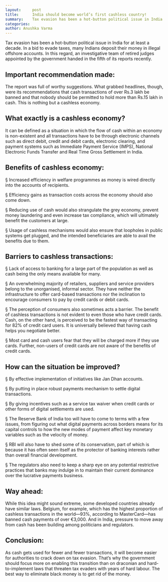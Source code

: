```yaml
---
layout:     post
title:      India should become world’s first cashless country!
summary:    Tax evasion has been a hot-button political issue in India for at least a decade. In a bid to evade taxes, many Indians deposit their money in illegal offshore accounts. In this regard, an investigative team of retired judges appointed by the government handed in the fifth of its reports recently.
categories: 
author: Anushka Varma
---
```


Tax evasion has been a hot-button political issue in India for at least a decade. In a bid to evade taxes, many Indians deposit their money in illegal offshore accounts. In this regard, an investigative team of retired judges appointed by the government handed in the fifth of its reports recently.

## Important recommendation made:

The report was full of worthy suggestions. What grabbed headlines, though, were its recommendations that cash transactions of over Rs.3 lakh be banned and that nobody should be permitted to hold more than Rs.15 lakh in cash. This is nothing but a cashless economy.

## What exactly is a cashless economy?

It can be defined as a situation in which the flow of cash within an economy is non-existent and all transactions have to be through electronic channels such as direct debit, credit and debit cards, electronic clearing, and payment systems such as Immediate Payment Service (IMPS), National Electronic Funds Transfer and Real Time Gross Settlement in India.

## Benefits of cashless economy:

§  Increased efficiency in welfare programmes as money is wired directly into the accounts of recipients.

§  Efficiency gains as transaction costs across the economy should also come down.

§  Reducing use of cash would also strangulate the grey economy, prevent money laundering and even increase tax compliance, which will ultimately benefit the customers at large.

§  Usage of cashless mechanisms would also ensure that loopholes in public systems get plugged, and the intended beneficiaries are able to avail the benefits due to them.

 

## Barriers to cashless transactions:

§  Lack of access to banking for a large part of the population as well as cash being the only means available for many.

§  An overwhelming majority of retailers, suppliers and service providers belong to the unorganised, informal sector. They have neither the infrastructure to offer card-based transactions nor the inclination to encourage consumers to pay by credit cards or debit cards.

§  The perception of consumers also sometimes acts a barrier. The benefit of cashless transactions is not evident to even those who have credit cards. Cash, on the other hand, is perceived to be the fastest way of transacting for 82% of credit card users. It is universally believed that having cash helps you negotiate better.

§  Most card and cash users fear that they will be charged more if they use cards. Further, non-users of credit cards are not aware of the benefits of credit cards.

## How can the situation be improved?

§  By effective implementation of initiatives like Jan Dhan accounts.

§  By putting in place robust payments mechanism to settle digital transactions.

§  By giving incentives such as a service tax waiver when credit cards or other forms of digital settlements are used.

§  The Reserve Bank of India too will have to come to terms with a few issues, from figuring out what digital payments across borders means for its capital controls to how the new modes of payment affect key monetary variables such as the velocity of money.

§  RBI will also have to shed some of its conservatism, part of which is because it has often seen itself as the protector of banking interests rather than overall financial development.

§  The regulators also need to keep a sharp eye on any potential restrictive practices that banks may indulge in to maintain their current dominance over the lucrative payments business.

## Way ahead:

While this idea might sound extreme, some developed countries already have similar laws. Belgium, for example, which has the highest proportion of cashless transactions in the world—93%, according to MasterCard—has banned cash payments of over €3,000. And in India, pressure to move away from cash has been building among politicians and regulators.

## Conclusion:

As cash gets used for fewer and fewer transactions, it will become easier for authorities to crack down on tax evasion. That’s why the government should focus more on enabling this transition than on draconian and hard-to-implement laws that threaten tax evaders with years of hard labour. The best way to eliminate black money is to get rid of the money.
